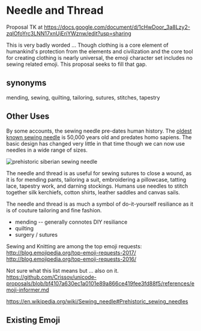 # Needle and Thread

Proposal TK at https://docs.google.com/document/d/1cHwDoor_3a8Lzy2-zqIOfoYrc3LNN17xnUjEriYWznw/edit?usp=sharing

This is very badly worded ...
Though clothing is a core element of humankind's protection from the elements and civilization and the core tool for creating clothing is nearly universal, the emoji character set includes no sewing related emoji. This proposal seeks to fill that gap. 

## synonyms
mending, sewing, quilting, tailoring, sutures, stitches, tapestry

## Other Uses
By some accounts, the sewing needle pre-dates human history. The [oldest known sewing needle](http://siberiantimes.com/science/casestudy/news/n0711-worlds-oldest-needle-found-in-siberian-cave-that-stitches-together-human-history/) is 50,000 years old and predates homo sapiens. The basic design has changed very little in that time though we can now use needles in a wide range of sizes.  

![prehistoric siberian sewing needle](http://siberiantimes.com/upload/information_system_38/4/5/1/item_4513/information_items_4513.jpg)

The needle and thread is as useful for sewing sutures to close a wound, as it is for mending pants, tailoring a suit, embroidering a pillowcase, tatting lace, tapestry work, and darning stockings. Humans use needles to stitch together silk kerchiefs, cotton shirts, leather saddles and canvas sails. 

The needle and thread is as much a symbol of do-it-yourself resiliance as it is of couture tailoring and fine fashion.

+ mending -- generally connotes DIY resiliance
+ quilting
+ surgery / sutures

Sewing and Knitting are among the top emoji requests:
http://blog.emojipedia.org/top-emoji-requests-2017/ http://blog.emojipedia.org/top-emoji-requests-2016/

Not sure what this list means but ... also on it.
https://github.com/Crissov/unicode-proposals/blob/bf4107a630ec1a0101e89a866ce419fee3fd88f5/references/emoji-informer.md


https://en.wikipedia.org/wiki/Sewing_needle#Prehistoric_sewing_needles

## Existing Emoji

